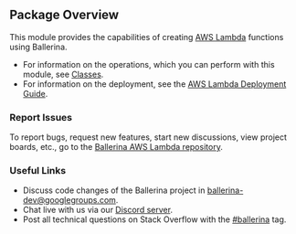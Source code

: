 ## Package Overview

This module provides the capabilities of creating [AWS Lambda](https://aws.amazon.com/lambda/) functions using Ballerina. 

- For information on the operations, which you can perform with this module, see [Classes](/learn/api-docs/ballerina/index.html#/ballerinax/aws.lambda/0.0.0/aws.lambda/classes/Context). 
- For information on the deployment, see the [AWS Lambda Deployment Guide](/learn/deployment/aws-lambda/).

### Report Issues

To report bugs, request new features, start new discussions, view project boards, etc., go to the [Ballerina AWS Lambda repository](https://github.com/ballerina-platform/module-ballerinax-aws.lambda).

### Useful Links
- Discuss code changes of the Ballerina project in [ballerina-dev@googlegroups.com](mailto:ballerina-dev@googlegroups.com).
- Chat live with us via our [Discord server](https://discord.gg/ballerinalang).
- Post all technical questions on Stack Overflow with the [#ballerina](https://stackoverflow.com/questions/tagged/ballerina) tag.
